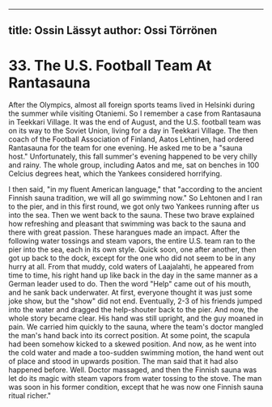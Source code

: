 
---
title: Ossin Lässyt
author: Ossi Törrönen
---

    
# 33. The U.S. Football Team At Rantasauna

After the Olympics, almost all foreign sports teams lived in Helsinki during the summer while visiting Otaniemi. So I remember a case from Rantasauna in Teekkari Village. It was the end of August, and the U.S. football team was on its way to the Soviet Union, living for a day in Teekkari Village. The then coach of the Football Association of Finland, Aatos Lehtinen, had ordered Rantasauna for the team for one evening. He asked me to be a "sauna host." Unfortunately, this fall summer's evening happened to be very chilly and rainy. The whole group, including Aatos and me, sat on benches in 100 Celcius degrees heat, which the Yankees considered horrifying.

I then said, "in my fluent American language," that "according to the ancient Finnish sauna tradition, we will all go swimming now." So Lehtonen and I ran to the pier, and in this first round, we got only two Yankees running after us into the sea. Then we went back to the sauna. These two brave explained how refreshing and pleasant that swimming was back to the sauna and there with great passion. These harangues made an impact. After the following water tossings and steam vapors, the entire U.S. team ran to the pier into the sea, each in its own style. Quick soon, one after another, then got up back to the dock, except for the one who did not seem to be in any hurry at all. From that muddy, cold waters of Laajalahti, he appeared from time to time, his right hand up like back in the day in the same manner as a German leader used to do.
Then the word "Help" came out of his mouth, and he sank back underwater. At first, everyone thought it was just some joke show, but the "show" did not end. Eventually, 2-3 of his friends jumped into the water and dragged the help-shouter back to the pier. And now, the whole story became clear. His hand was still upright, and the guy moaned in pain. We carried him quickly to the sauna, where the team's doctor mangled the man's hand back into its correct position. At some point, the scapula had been somehow kicked to a skewed position. And now, as he went into the cold water and made a too-sudden swimming motion, the hand went out of place and stood in upwards position. The man said that it had also happened before. Well. Doctor massaged, and then the Finnish sauna was let do its magic with steam vapors from water tossing to the stove. The man was soon in his former condition, except that he was now one Finnish sauna ritual richer."
